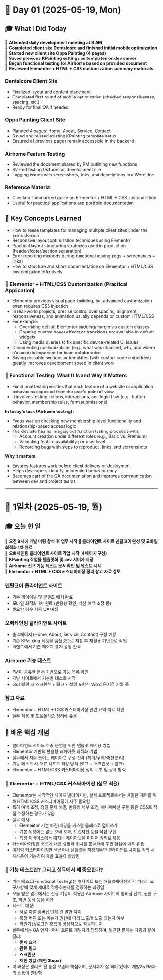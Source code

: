 # 📅 Day 01 (2025-05-19, Mon)

## 🎓 What I Did Today
**📌 Attended daily development meeting at 9 AM**  
**📌 Completed client site Dentalcore and finished initial mobile optimization**  
**📌 Started new client site Oppa Painting (4 pages)**  
**📌 Saved previous KPainting settings as templates on dev server**  
**📌 Began functional testing for Airhome based on provided document**  
**📌 Reviewed Elementor + HTML + CSS customization summary materials**  

### Dentalcore Client Site  
- Finalized layout and content placement  
- Completed first round of mobile optimization (checked responsiveness, spacing, etc.)  
- Ready for final QA if needed

### Oppa Painting Client Site  
- Planned 4 pages: Home, About, Service, Contact  
- Saved and reused existing KPainting template setup  
- Ensured all previous pages remain accessible in the backend

### Airhome Feature Testing  
- Reviewed the document shared by PM outlining new functions  
- Started testing features on development site  
- Logging issues with screenshots, links, and descriptions in a Word doc

### Reference Material  
- Checked summarized guide on Elementor + HTML + CSS customization  
- Useful for practical applications and portfolio documentation

## 🧠 Key Concepts Learned

- How to reuse templates for managing multiple client sites under the same domain  
- Responsive layout optimization techniques using Elementor  
- Practical layout structuring strategies used in production (header/footer/section separation)  
- Error reporting methods during functional testing (logs + screenshots + links)  
- How to structure and share documentation on Elementor + HTML/CSS customization effectively

### 🔧 Elementor + HTML/CSS Customization (Practical Application)

- Elementor provides visual page-building, but advanced customization often requires CSS injection  
- In real-world projects, precise control over spacing, alignment, responsiveness, and animation usually depends on custom HTML/CSS  
- For example:
  - Overriding default Elementor padding/margin via custom classes
  - Creating custom hover effects or transitions not available in default widgets
  - Using media queries to fix specific device-related UI issues
- Documenting customizations (e.g., what was changed, why, and where it's used) is important for team collaboration  
- Saving reusable sections or templates (with custom code embedded) greatly improves development speed in client work

### 🧪 Functional Testing: What It Is and Why It Matters

- Functional testing verifies that each feature of a website or application behaves as expected from the user's point of view  
- It involves testing actions, interactions, and logic flow (e.g., button behavior, membership rules, form submissions)

**In today’s task (Airhome testing):**
- Focus was on checking new membership-level functionality and relationship-based access logic  
- The dev site has no images, but function testing proceeds with:
  - Account creation under different roles (e.g., Basic vs. Premium)
  - Validating feature availability per user level
  - Recording bugs with steps to reproduce, links, and screenshots

**Why it matters:**
- Ensures features work before client delivery or deployment  
- Helps developers identify unintended behavior early  
- Becomes part of the QA documentation and improves communication between dev and project teams

---

# 📅 1일차 (2025-05-19, 월)

## 🎓 오늘 한 일

**📌 오전 9시에 개발 미팅 참석 후 업무 시작**
**📌 클라이언트 사이트 덴탈코어 완성 및 모바일 최적화 1차 완료**  
**📌 오빠페인팅 클라이언트 사이트 작업 시작 (4페이지 구성)**  
**📌 KPainting 작업물 템플릿화 및 dev 서버에 저장**  
**📌 Airhome 신규 기능 테스트 문서 확인 및 테스트 시작**  
**📌 Elementor + HTML + CSS 커스터마이징 정리 참고 자료 검토**

### 덴탈코어 클라이언트 사이트  
- 기본 레이아웃 및 콘텐츠 배치 완료  
- 모바일 최적화 1차 완료 (반응형 확인, 섹션 여백 조정 등)  
- 필요한 경우 최종 QA 예정

### 오빠페인팅 클라이언트 사이트  
- 총 4페이지 (Home, About, Service, Contact) 구성 예정  
- 기존 KPainting 세팅을 템플릿으로 저장 후 재활용 기반으로 작업  
- 백엔드에서 기존 페이지 유지 설정 완료

### Airhome 기능 테스트  
- PM이 공유한 문서 기반으로 기능 목록 확인  
- 개발 사이트에서 기능별 테스트 시작  
- 에러 발견 시 스크린샷 + 링크 + 설명 포함한 Word 문서로 기록 중

### 참고 자료  
- Elementor + HTML + CSS 커스터마이징 관련 요약 자료 확인  
- 실무 적용 및 포트폴리오 정리에 유용

## 🧠 배운 핵심 개념

- 클라이언트 사이트 이중 운영을 위한 템플릿 재사용 방법  
- Elementor 기반의 반응형 레이아웃 최적화 기법  
- 실무에서 자주 쓰이는 레이아웃 구성 전략 (헤더/푸터/섹션 분리)  
- 기능 테스트 시 오류 리포트 작성 방식 (로그 + 스크린샷 + 링크)  
- Elementor + HTML/CSS 커스터마이징 정리 구조 및 공유 방식

### 🔧 Elementor + HTML/CSS 커스터마이징 (실무 적용)

- Elementor는 시각적인 페이지 빌더이지만, 실제 프로젝트에서는 세밀한 제어를 위해 HTML/CSS 커스터마이징이 자주 필요함  
- 특히 여백 조정, 정렬 문제 해결, 반응형 세부 조정, 애니메이션 구현 등은 CSS로 직접 수정하는 경우가 많음  
- 실무 예시:
  - Elementor 기본 마진/패딩을 커스텀 클래스로 덮어쓰기  
  - 기본 위젯에는 없는 호버 효과, 트랜지션 등을 직접 구현  
  - 특정 디바이스에서 깨지는 레이아웃을 미디어 쿼리로 대응
- 커스터마이징한 코드에 대한 설명과 위치를 문서화해 두면 협업에 매우 유용  
- 이처럼 커스터마이징한 섹션이나 템플릿을 저장해두면 클라이언트 사이트 작업 시 재사용이 가능하여 개발 효율이 향상됨

### 🧪 기능 테스트란? 그리고 실무에서 왜 중요한가?

- 기능 테스트(Functional Testing)는 웹사이트 또는 애플리케이션의 각 기능이 요구사항에 맞게 제대로 작동하는지를 검증하는 과정임  
- 오늘 받은 업무에서는 신규 기능이 적용된 Airhome 사이트의 멤버십 단계, 권한 구조, 화면 동작 등을 확인  
- 테스트 대상:
  - 서로 다른 멤버십 단계 간 권한 차이
  - 특정 버튼 또는 메뉴가 권한에 따라 노출/비노출 되는지 여부
  - 회원가입/로그인 흐름이 정상적으로 작동하는지  
- 실무에서는 QA 엔지니어나 프론트 개발자가 담당하며, 발견한 문제는 다음과 같이 정리:
  - **문제 요약**
  - **관련 링크**
  - **스크린샷**
  - **재현 방법 (재현 Steps)**  
- 이 과정은 릴리즈 전 품질 보증의 핵심이며, 문서화가 잘 되어 있어야 개발자/PM과의 소통이 원활함

